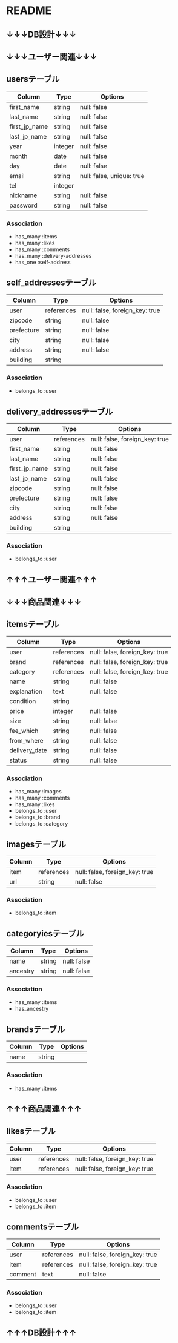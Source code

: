 # README

## ↓↓↓DB設計↓↓↓

## ↓↓↓ユーザー関連↓↓↓
## usersテーブル
|Column|Type|Options|
|------|----|-------|
|first_name|string|null: false|
|last_name|string|null: false|
|first_jp_name|string|null: false|
|last_jp_name|string|null: false|
|year|integer|null: false|
|month|date|null: false|
|day|date|null: false|
|email|string|null: false, unique: true|
|tel|integer||
|nickname|string|null: false|
|password|string|null: false|

### Association
- has_many :items
- has_many :likes
- has_many :comments
- has_many :delivery-addresses
- has_one :self-address


## self_addressesテーブル
|Column|Type|Options|
|------|----|-------|
|user|references|null: false, foreign_key: true|
|zipcode|string|null: false|
|prefecture|string|null: false|
|city|string|null: false|
|address|string|null: false|
|building|string||

### Association
- belongs_to :user


## delivery_addressesテーブル
|Column|Type|Options|
|------|----|-------|
|user|references|null: false, foreign_key: true|
|first_name|string|null: false|
|last_name|string|null: false|
|first_jp_name|string|null: false|
|last_jp_name|string|null: false|
|zipcode|string|null: false|
|prefecture|string|null: false|
|city|string|null: false|
|address|string|null: false|
|building|string||

### Association
- belongs_to :user
## ↑↑↑ユーザー関連↑↑↑

## ↓↓↓商品関連↓↓↓
## itemsテーブル
|Column|Type|Options|
|------|----|-------|
|user|references|null: false, foreign_key: true|
|brand|references|null: false, foreign_key: true|
|category|references|null: false, foreign_key: true|
|name|string|null: false|
|explanation|text|null: false|
|condition|string||
|price|integer|null: false|
|size|string|null: false|
|fee_which|string|null: false|
|from_where|string|null: false|
|delivery_date|string|null: false|
|status|string|null: false|

### Association
- has_many :images
- has_many :comments
- has_many :likes
- belongs_to :user
- belongs_to :brand
- belongs_to :category


## imagesテーブル
|Column|Type|Options|
|------|----|-------|
|item|references|null: false, foreign_key: true|
|url|string|null: false|

### Association
- belongs_to :item


## categoryiesテーブル
|Column|Type|Options|
|------|----|-------|
|name|string|null: false|
|ancestry|string|null: false|

### Association
- has_many :items
- has_ancestry


## brandsテーブル
|Column|Type|Options|
|------|----|-------|
|name|string||

### Association
- has_many :items
## ↑↑↑商品関連↑↑↑


## likesテーブル
|Column|Type|Options|
|------|----|-------|
|user|references|null: false, foreign_key: true|
|item|references|null: false, foreign_key: true|

### Association
- belongs_to :user
- belongs_to :item


## commentsテーブル
|Column|Type|Options|
|------|----|-------|
|user|references|null: false, foreign_key: true|
|item|references|null: false, foreign_key: true|
|comment|text|null: false|

### Association
- belongs_to :user
- belongs_to :item
## ↑↑↑DB設計↑↑↑
